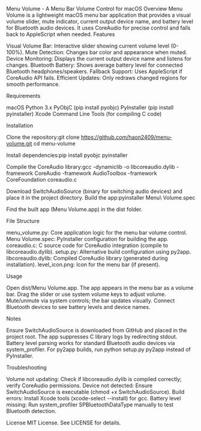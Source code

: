 Menu Volume - A Menu Bar Volume Control for macOS
Overview
Menu Volume is a lightweight macOS menu bar application that provides a visual volume slider, mute indicator, current output device name, and battery level for Bluetooth audio devices. It uses CoreAudio for precise control and falls back to AppleScript when needed.
Features

Visual Volume Bar: Interactive slider showing current volume level (0-100%).
Mute Detection: Changes bar color and appearance when muted.
Device Monitoring: Displays the current output device name and listens for changes.
Bluetooth Battery: Shows average battery level for connected Bluetooth headphones/speakers.
Fallback Support: Uses AppleScript if CoreAudio API fails.
Efficient Updates: Only redraws changed regions for smooth performance.

Requirements

macOS
Python 3.x
PyObjC (pip install pyobjc)
PyInstaller (pip install pyinstaller)
Xcode Command Line Tools (for compiling C code)

Installation

Clone the repository:git clone https://github.com/haon2409/menu-volume.git
cd menu-volume


Install dependencies:pip install pyobjc pyinstaller


Compile the CoreAudio library:gcc -dynamiclib -o libcoreaudio.dylib -framework CoreAudio -framework AudioToolbox -framework CoreFoundation coreaudio.c


Download SwitchAudioSource (binary for switching audio devices) and place it in the project directory.
Build the app:pyinstaller Menu\ Volume.spec


Find the built app (Menu Volume.app) in the dist folder.

File Structure

menu_volume.py: Core application logic for the menu bar volume control.
Menu Volume.spec: PyInstaller configuration for building the app.
coreaudio.c: C source code for CoreAudio integration (compile to libcoreaudio.dylib).
setup.py: Alternative build configuration using py2app.
libcoreaudio.dylib: Compiled CoreAudio library (generated during installation).
level_icon.png: Icon for the menu bar (if present).

Usage

Open dist/Menu Volume.app.
The app appears in the menu bar as a volume bar.
Drag the slider or use system volume keys to adjust volume.
Mute/unmute via system controls; the bar updates visually.
Connect Bluetooth devices to see battery levels and device names.

Notes

Ensure SwitchAudioSource is downloaded from GitHub and placed in the project root.
The app suppresses C library logs by redirecting stdout.
Battery level parsing works for standard Bluetooth audio devices via system_profiler.
For py2app builds, run python setup.py py2app instead of PyInstaller.

Troubleshooting

Volume not updating: Check if libcoreaudio.dylib is compiled correctly; verify CoreAudio permissions.
Device not detected: Ensure SwitchAudioSource is executable (chmod +x SwitchAudioSource).
Build errors: Install Xcode tools (xcode-select --install) for gcc.
Battery level missing: Run system_profiler SPBluetoothDataType manually to test Bluetooth detection.

License
MIT License. See LICENSE for details.